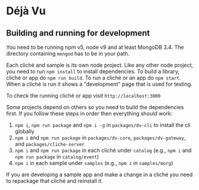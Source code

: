 Déjà Vu
=======

Building and running for development
------------------------------------

You need to be running npm v5, node v9 and at least MongoDB 3.4. The directory 
containing `mongod` has to be in your path.

Each cliché and sample is its own node project. Like any other node project, you
need to run `npm install` to install dependencies. To build a library, cliché
or app do `npm run build`. To run a cliché or an app do `npm start`. When a
cliché is run it shows a "development" page that is used for testing.

To check the running cliché or app visit `http://localhost:3000`

Some projects depend on others so you need to build the dependencies first.
If you follow these steps in order then everything should work:
  1. `npm i`, `npm run package` and `npm i -g` in `packages/dv-cli` to install
      the cli globally
  2. `npm i` and `npm run package` in `packages/dv-core`,
      `packages/dv-gateway`, and `packages/cliche-server`
  3. `npm i` and `npm run package` in each cliché under `catalog` (e.g.,
     `npm i` and `npm run package` in `catalog/event`)
  4. `npm i` in each sample under `samples` (e.g., `npm i` in `samples/morg`)

If you are developing a sample app and make a change in a cliché you need to
repackage that cliché and reinstall it.
